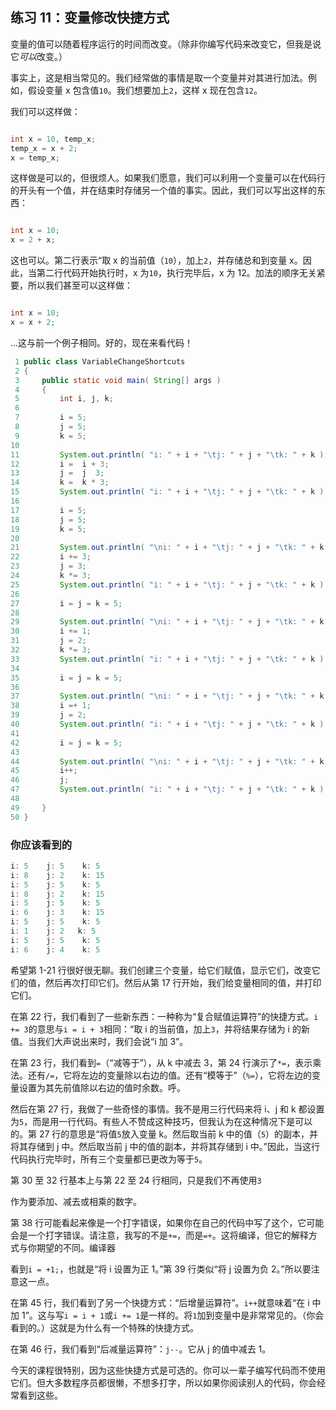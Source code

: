 ## 练习 11：变量修改快捷方式

变量的值可以随着程序运行的时间而改变。（除非你编写代码来改变它，但我是说它*可以*改变。）

事实上，这是相当常见的。我们经常做的事情是取一个变量并对其进行加法。例如，假设变量 x 包含值`10`。我们想要加上`2`，这样 x 现在包含`12`。

我们可以这样做：

```java

int x = 10, temp_x; 
temp_x = x + 2;
x = temp_x;
```

这样做是可以的，但很烦人。如果我们愿意，我们可以利用一个变量可以在代码行的开头有一个值，并在结束时存储另一个值的事实。因此，我们可以写出这样的东西：

```java

int x = 10; 
x = 2 + x;
```

这也可以。第二行表示“取 x 的当前值（`10`），加上`2`，并存储总和到变量 x。因此，当第二行代码开始执行时，x 为`10`，执行完毕后，x 为 12。加法的顺序无关紧要，所以我们甚至可以这样做：

```java

int x = 10; 
x = x + 2;
```

…这与前一个例子相同。好的，现在来看代码！

```java
 1 public class VariableChangeShortcuts
 2 {
 3     public static void main( String[] args )
 4     {
 5         int i, j, k;
 6 
 7         i = 5;
 8         j = 5;
 9         k = 5;
10 
11         System.out.println( "i: " + i + "\tj: " + j + "\tk: " + k );
12         i =  i + 3;
13         j =  j ­ 3;
14         k =  k * 3;
15         System.out.println( "i: " + i + "\tj: " + j + "\tk: " + k );
16 
17         i = 5;
18         j = 5;
19         k = 5;
20 
21         System.out.println( "\ni: " + i + "\tj: " + j + "\tk: " + k );
22         i += 3;
23         j ­= 3;
24         k *= 3;
25         System.out.println( "i: " + i + "\tj: " + j + "\tk: " + k );
26 
27         i = j = k = 5;
28 
29         System.out.println( "\ni: " + i + "\tj: " + j + "\tk: " + k );
30         i += 1;
31         j ­= 2;
32         k *= 3;
33         System.out.println( "i: " + i + "\tj: " + j + "\tk: " + k );
34 
35         i = j = k = 5;
36 
37         System.out.println( "\ni: " + i + "\tj: " + j + "\tk: " + k );
38         i =+ 1;
39         j =­ 2;
40         System.out.println( "i: " + i + "\tj: " + j + "\tk: " + k );
41 
42         i = j = k = 5;
43 
44         System.out.println( "\ni: " + i + "\tj: " + j + "\tk: " + k );
45         i++;
46         j­­;
47         System.out.println( "i: " + i + "\tj: " + j + "\tk: " + k );
48 
49     }
50 }
```




### 你应该看到的

```java
i: 5    j: 5    k: 5
i: 8    j: 2    k: 15
i: 5    j: 5    k: 5
i: 8    j: 2    k: 15
i: 5    j: 5    k: 5
i: 6    j: 3    k: 15
i: 5    j: 5    k: 5
i: 1    j: ­2   k: 5
i: 5    j: 5    k: 5
i: 6    j: 4    k: 5
```

希望第 1-21 行很好很无聊。我们创建三个变量，给它们赋值，显示它们，改变它们的值，然后再次打印它们。然后从第 17 行开始，我们给变量相同的值，并打印它们。

在第 22 行，我们看到了一些新东西：一种称为“复合赋值运算符”的快捷方式。`i += 3`的意思与`i = i + 3`相同：“取 i 的当前值，加上`3`，并将结果存储为 i 的新值。当我们大声说出来时，我们会说“i 加 3”。

在第 23 行，我们看到`­=`（“减等于”），从 k 中减去 3，第 24 行演示了`*=`，表示乘法。还有`/=`，它将左边的变量除以右边的值。还有“模等于”（`%=`），它将左边的变量设置为其先前值除以右边的值时余数。呼。

然后在第 27 行，我做了一些奇怪的事情。我不是用三行代码来将 i、j 和 k 都设置为`5`，而是用一行代码。有些人不赞成这种技巧，但我认为在这种情况下是可以的。第 27 行的意思是“将值`5`放入变量 k。然后取当前 k 中的值（`5`）的副本，并将其存储到 j 中。然后取当前 j 中的值的副本，并将其存储到 i 中。”因此，当这行代码执行完毕时，所有三个变量都已更改为等于`5`。

第 30 至 32 行基本上与第 22 至 24 行相同，只是我们不再使用`3`

作为要添加、减去或相乘的数字。

第 38 行可能看起来像是一个打字错误，如果你在自己的代码中写了这个，它可能会是一个打字错误。请注意，我写的不是`+=`，而是`=+`。这将编译，但它的解释方式与你期望的不同。编译器

看到`i = +1;`，也就是“将 i 设置为正 1。”第 39 行类似“将 j 设置为负 2。”所以要注意这一点。

在第 45 行，我们看到了另一个快捷方式：“后增量运算符”。`i++`就意味着“在 i 中加 1”。这与写`i = i + 1`或`i += 1`是一样的。将`1`加到变量中是非常常见的。（你会看到的。）这就是为什么有一个特殊的快捷方式。

在第 46 行，我们看到“后减量运算符”：`j--`。它从 j 的值中减去 1。

今天的课程很特别，因为这些快捷方式是可选的。你可以一辈子编写代码而不使用它们。但大多数程序员都很懒，不想多打字，所以如果你阅读别人的代码，你会经常看到这些。

